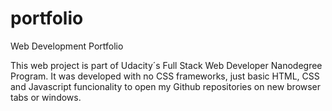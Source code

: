 # portfolio
Web Development Portfolio

This web project is part of Udacity´s Full Stack Web Developer Nanodegree Program. It was developed with no CSS frameworks, just basic HTML, CSS and Javascript funcionality to open my Github repositories on new browser tabs or windows.
